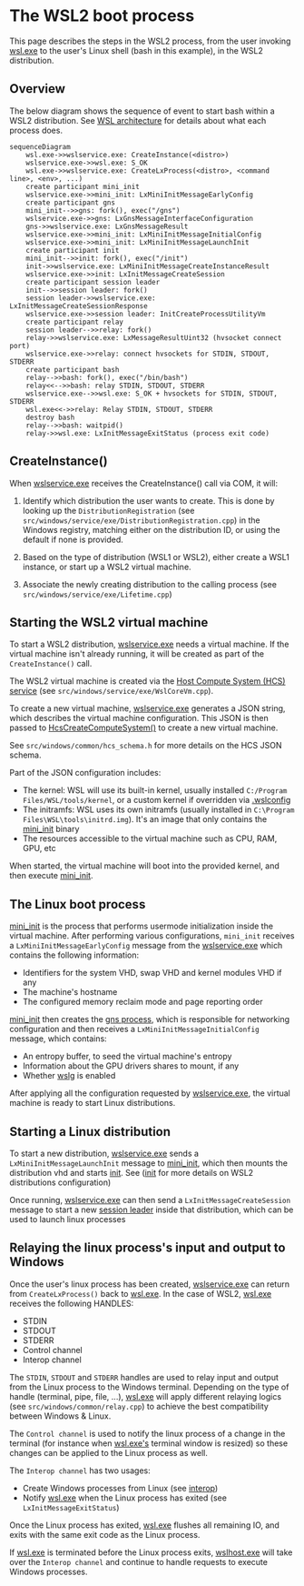 # The WSL2 boot process

This page describes the steps in the WSL2 process, from the user invoking [wsl.exe](wsl.exe.md) to the user's Linux shell (bash in this example), in the WSL2 distribution.

## Overview 

The below diagram shows the sequence of event to start bash within a WSL2 distribution. See [WSL architecture](index.md) for details about what each process does.

```mermaid
sequenceDiagram
    wsl.exe->>wslservice.exe: CreateInstance(<distro>)
    wslservice.exe->>wsl.exe: S_OK
    wsl.exe->>wslservice.exe: CreateLxProcess(<distro>, <command line>, <env>, ...)
    create participant mini_init
    wslservice.exe->>mini_init: LxMiniInitMessageEarlyConfig
    create participant gns
    mini_init-->>gns: fork(), exec("/gns")
    wslservice.exe->>gns: LxGnsMessageInterfaceConfiguration
    gns->>wslservice.exe: LxGnsMessageResult
    wslservice.exe->>mini_init: LxMiniInitMessageInitialConfig
    wslservice.exe->>mini_init: LxMiniInitMessageLaunchInit
    create participant init
    mini_init-->>init: fork(), exec("/init")
    init->>wslservice.exe: LxMiniInitMessageCreateInstanceResult
    wslservice.exe->>init: LxInitMessageCreateSession
    create participant session leader
    init-->>session leader: fork()
    session leader->>wslservice.exe: LxInitMessageCreateSessionResponse
    wslservice.exe->>session leader: InitCreateProcessUtilityVm
    create participant relay
    session leader-->>relay: fork()
    relay->>wslservice.exe: LxMessageResultUint32 (hvsocket connect port)
    wslservice.exe->>relay: connect hvsockets for STDIN, STDOUT, STDERR
    create participant bash
    relay-->>bash: fork(), exec("/bin/bash")
    relay<<-->>bash: relay STDIN, STDOUT, STDERR
    wslservice.exe-->>wsl.exe: S_OK + hvsockets for STDIN, STDOUT, STDERR
    wsl.exe<<->>relay: Relay STDIN, STDOUT, STDERR
    destroy bash
    relay-->>bash: waitpid()
    relay->>wsl.exe: LxInitMessageExitStatus (process exit code)
```

## CreateInstance()

When [wslservice.exe](wslservice.exe.md) receives the CreateInstance() call via COM, it will:

1) Identify which distribution the user wants to create. This is done by looking up the `DistributionRegistration` (see `src/windows/service/exe/DistributionRegistration.cpp`) in the Windows registry, matching either on the distribution ID, or using the default if none is provided.

2) Based on the type of distribution (WSL1 or WSL2), either create a WSL1 instance, or start up a WSL2 virtual machine.

3) Associate the newly creating distribution to the calling process (see `src/windows/service/exe/Lifetime.cpp`)


## Starting the WSL2 virtual machine

To start a WSL2 distribution, [wslservice.exe](wslservice.exe.md) needs a virtual machine. If the virtual machine isn't already running, it will be created as part of the `CreateInstance()` call. 

The WSL2 virtual machine is created via the [Host Compute System (HCS) service](https://learn.microsoft.com/virtualization/api/hcs/overview) (see `src/windows/service/exe/WslCoreVm.cpp`).

To create a new virtual machine, [wslservice.exe](wslservice.exe.md) generates a JSON string, which describes the virtual machine configuration. This JSON is then passed to [HcsCreateComputeSystem()](https://learn.microsoft.com/virtualization/api/hcs/reference/hcscreatecomputesystem) to create a new virtual machine.

See `src/windows/common/hcs_schema.h` for more details on the HCS JSON schema.

Part of the JSON configuration includes:

- The kernel: WSL will use its built-in kernel, usually installed `C:/Program Files/WSL/tools/kernel`, or a custom kernel if overridden via [.wslconfig](https://learn.microsoft.com/windows/wsl/wsl-config)
- The initramfs: WSL uses its own initramfs (usually installed in `C:\Program Files\WSL\tools\initrd.img`). It's an image that only contains the [mini_init](mini_init.md) binary
- The resources accessible to the virtual machine such as CPU, RAM, GPU, etc

When started, the virtual machine will boot into the provided kernel, and then execute [mini_init](mini_init.md).

## The Linux boot process

[mini_init](mini_init.md) is the process that performs usermode initialization inside the virtual machine. After performing various configurations, `mini_init` receives a `LxMiniInitMessageEarlyConfig` message from the [wslservice.exe](wslservice.exe.md) which contains the following information: 

- Identifiers for the system VHD, swap VHD and kernel modules VHD if any
- The machine's hostname
- The configured memory reclaim mode and page reporting order

[mini_init](mini_init.md) then creates the [gns process](gns.md), which is responsible for networking configuration and then receives a `LxMiniInitMessageInitialConfig` message, which contains: 

- An entropy buffer, to seed the virtual machine's entropy
- Information about the GPU drivers shares to mount, if any
- Whether [wslg](https://github.com/microsoft/wslg) is enabled

After applying all the configuration requested by [wslservice.exe](wslservice.exe.md), the virtual machine is ready to start Linux distributions.

## Starting a Linux distribution

To start a new distribution, [wslservice.exe](wslservice.exe.md) sends a `LxMiniInitMessageLaunchInit` message to [mini_init](mini_init.md), which then mounts the distribution vhd and starts [init](init.md). See ([init](init.md) for more details on WSL2 distributions configuration)

Once running, [wslservice.exe](wslservice.exe.md) can then send a `LxInitMessageCreateSession` message to start a new [session leader](session-leader.md) inside that distribution, which can be used to launch linux processes

## Relaying the linux process's input and output to Windows

Once the user's linux process has been created, [wslservice.exe](wslservice.exe.md) can return from `CreateLxProcess()` back to [wsl.exe](wsl.exe.md). In the case of WSL2, [wsl.exe](wsl.exe.md) receives the following HANDLES: 

- STDIN
- STDOUT
- STDERR
- Control channel
- Interop channel

The `STDIN`, `STDOUT` and `STDERR` handles are used to relay input and output from the Linux process to the Windows terminal. Depending on the type of handle (terminal, pipe, file, ...), [wsl.exe](wsl.exe.md) will apply different relaying logics (see `src/windows/common/relay.cpp`) to achieve the best compatibility between Windows & Linux. 

The `Control channel` is used to notify the linux process of a change in the terminal (for instance when [wsl.exe's](wsl.exe.md) terminal window is resized) so these changes can be applied to the Linux process as well. 

The `Interop channel` has two usages: 

- Create Windows processes from Linux (see [interop](interop.md))
- Notify [wsl.exe](wsl.exe.md) when the Linux process has exited (see `LxInitMessageExitStatus`)

Once the Linux process has exited, [wsl.exe](wsl.exe.md) flushes all remaining IO, and exits with the same exit code as the Linux process. 

If [wsl.exe](wsl.exe.md) is terminated before the Linux process exits, [wslhost.exe](wslhost.exe.md) will take over the `Interop channel` and continue to handle requests to execute Windows processes.
